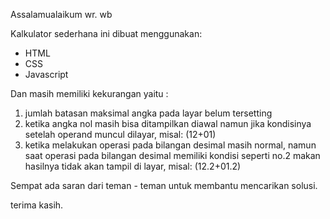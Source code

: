 Assalamualaikum wr. wb

Kalkulator sederhana ini dibuat menggunakan:
- HTML
- CSS
- Javascript

Dan masih memiliki kekurangan yaitu :
1. jumlah batasan maksimal angka pada layar belum tersetting
2. ketika angka nol masih bisa ditampilkan diawal namun jika kondisinya setelah operand muncul dilayar, misal:
    (12+01)
3. ketika melakukan operasi pada bilangan desimal masih normal, namun saat operasi pada bilangan desimal memiliki kondisi seperti no.2 makan hasilnya tidak akan tampil di layar, misal:
    (12.2+01.2)

Sempat ada saran dari teman - teman untuk membantu mencarikan solusi.

terima kasih.
